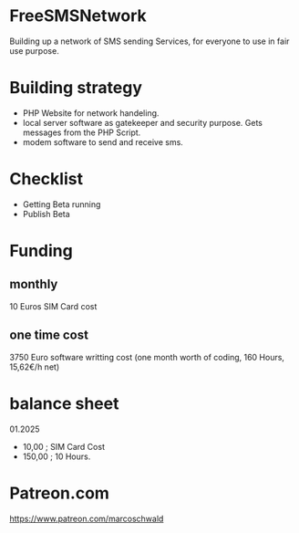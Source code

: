 # FreeSMSNetwork
Building up a network of SMS sending Services, for everyone to use in fair use purpose.

# Building strategy
- PHP Website for network handeling.
- local server software as gatekeeper and security purpose. Gets messages from the PHP Script.
- modem software to send and receive sms.


# Checklist
- Getting Beta running
- Publish Beta

# Funding
## monthly
  10 Euros SIM Card cost
## one time cost
  3750 Euro software writting cost 
    (one month worth of coding, 160 Hours, 15,62€/h net)

# balance sheet
  01.2025
  - 10,00 ; SIM Card Cost
  - 150,00 ; 10 Hours.

# Patreon.com
https://www.patreon.com/marcoschwald
